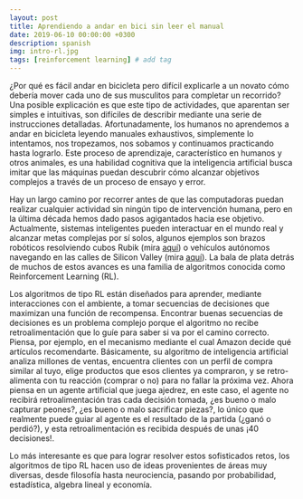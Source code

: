 ```yaml
---
layout: post
title: Aprendiendo a andar en bici sin leer el manual
date: 2019-06-10 00:00:00 +0300
description: spanish
img: intro-rl.jpg
tags: [reinforcement learning] # add tag
---
```

¿Por qué es fácil andar en bicicleta pero difícil explicarle a un novato cómo debería mover cada uno de sus musculitos para completar un recorrido? Una posible explicación es que este tipo de actividades, que aparentan ser simples e intuitivas, son difíciles de describir mediante una serie de instrucciones detalladas. Afortunadamente, los humanos no aprendemos a andar en bicicleta leyendo manuales exhaustivos, simplemente lo intentamos, nos tropezamos, nos sobamos y continuamos practicando hasta lograrlo. Este proceso de aprendizaje, característico en humanos y otros animales, es una habilidad cognitiva que la inteligencia artificial busca imitar que las máquinas puedan descubrir cómo alcanzar objetivos complejos a través de un proceso de ensayo y error.

Hay un largo camino por recorrer antes de que las computadoras puedan realizar cualquier actividad sin ningún tipo de intervención humana, pero en la última década hemos dado pasos agigantados hacia ese objetivo. Actualmente, sistemas inteligentes pueden interactuar en el mundo real y alcanzar metas complejas por sí solos, algunos ejemplos son brazos robóticos resolviendo cubos Rubik (mira [aquí](https://openai.com/blog/learning-dexterity/)) o vehículos autónomos navegando en las calles de Silicon Valley (mira [aquí](https://waymo.com/)). La bala de plata detrás de muchos de estos avances es una familia de algoritmos conocida como Reinforcement Learning (RL).

Los algoritmos de tipo RL están diseñados para aprender, mediante interacciones con el ambiente, a tomar secuencias de decisiones que maximizan una función de recompensa. Encontrar buenas secuencias de decisiones es un problema complejo porque el algoritmo no recibe retroalimentación que lo guíe para saber si va por el camino correcto. Piensa, por ejemplo, en el mecanismo mediante el cual Amazon decide qué artículos recomendarte. Básicamente, su algoritmo de inteligencia artificial analiza millones de ventas, encuentra clientes con un perfil de compra similar al tuyo, elige productos que esos clientes ya compraron, y se retro-alimenta con tu reacción (comprar o no) para no fallar la próxima vez. Ahora piensa en un agente artificial que juega ajedrez, en este caso, el agente no recibirá retroalimentación tras cada decisión tomada, ¿es bueno o malo capturar peones?, ¿es bueno o malo sacrificar piezas?, lo único que realmente puede guiar al agente es el resultado de la partida (¿ganó o perdió?), y esta retroalimentación es recibida después de unas ¡40 decisiones!.

Lo más interesante es que para lograr resolver estos sofisticados retos, los algoritmos de tipo RL hacen uso de ideas provenientes de áreas muy diversas, desde filosofía hasta neurociencia, pasando por probabilidad, estadística, algebra lineal y economía.